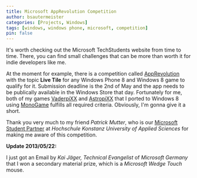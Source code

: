 ```yaml
---
title: Microsoft AppRevolution Competition
author: bsautermeister
categories: [Projects, Windows]
tags: [windows, windows phone, microsoft, competition]
pin: false
---
```


It's worth checking out the Microsoft TechStudents website from time to time. There, you can find small challenges that can be
more than worth it for indie developers like me.

At the moment for example, there is a competition called
[AppRevolution](http://www.microsoft.com/germany/msdn/academic/windows-8/app-revolution.aspx) with the topic **Live Tile**
for any Windows Phone 8 and Windows 8 game to qualify for it. Submission deadline is the 2nd of May and the app needs to be
publically available in the Windows Store that day.
Fortunately for me, both of my games [VaderpiXX](http://apps.microsoft.com/windows/app/vaderpixx/037acc0b-fdb7-47bf-b19b-f0f99dbef24e)
and [AstropiXX](http://apps.microsoft.com/windows/app/astropixx/f392971a-19c0-4f1d-a71f-eafc193aec88) that I ported to Windows 8
using [MonoGame](https://www.monogame.net/) fulfills all required criteria. Obviously, I'm gonna give it a short.

Thank you very much to my friend _Patrick Mutter_, who is our
[Microsoft Student Partner](https://en.wikipedia.org/wiki/Microsoft_Student_Partners) at
_Hochschule Konstanz University of Applied Sciences_ for making me aware of this competition.

**Update 2013/05/22:**

I just got an Email by _Kai Jäger, Technical Evangelist_ of _Microsoft Germany_ that I won a secondary material prize,
which is a _Microsoft Wedge Touch_ mouse.